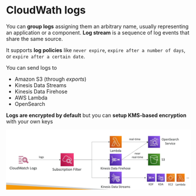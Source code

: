 # CloudWath logs

You can **group logs** assigning them an arbitrary name, usually representing an application or a component. **Log stream** is a sequence of log events that share the same source.

It supports **log policies** like `never expire`, `expire after a number of days`, or `expire after a certain date`.

You can send logs to

- Amazon S3 (through *exports*)
- Kinesis Data Streams
- Kinesis Data Firehose
- AWS Lambda
- OpenSearch

**Logs are encrypted by default** but you can **setup KMS-based encryption** with your own keys

![CloudWatch log subscriptions](assets/cloudwatch-log-subscriptions.png)
